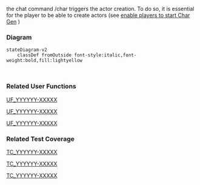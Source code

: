 the chat command /char triggers the actor creation. To do so, it is essential for the player to be able to create actors (see [enable players to start Char Gen](https://github.com/patrickmohrmann/earthdawn4eV2/issues/829) )

### Diagram
```mermaid
stateDiagram-v2
    classDef fromOutside font-style:italic,font-weight:bold,fill:lightyellow

    
```

### Related User Functions

[UF_YYYYYY-XXXXX](../User%20Functions/UF_YYYYYY-XXXXX.md)

[UF_YYYYYY-XXXXX](../User%20Functions/UF_YYYYYY-XXXXX.md)

[UF_YYYYYY-XXXXX](../User%20Functions/UF_YYYYYY-XXXXX.md)


### Related Test Coverage

[TC_YYYYYY-XXXXX](https://github.com/patrickmohrmann/earthdawn4eV2/) 

[TC_YYYYYY-XXXXX](https://github.com/patrickmohrmann/earthdawn4eV2/) 

[TC_YYYYYY-XXXXX](https://github.com/patrickmohrmann/earthdawn4eV2/) 



